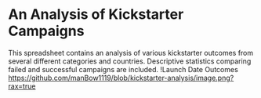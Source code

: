 # An Analysis of Kickstarter Campaigns
This spreadsheet contains an analysis of various kickstarter outcomes from several different categories and countries. Descriptive statistics comparing failed and successful campaigns are included.
!Launch Date Outcomes https://github.com/manBow1119/blob/kickstarter-analysis/image.png?rax=true



